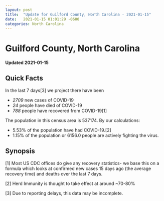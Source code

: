 ```yaml
---
layout: post
title:  "Update for Guilford County, North Carolina - 2021-01-15"
date:   2021-01-15 01:01:29 -0600
categories: North Carolina
---
```


# Guilford County, North Carolina
#### Updated 2021-01-15

## Quick Facts

In the last 7 days[3] we project there have been
- *2709* new cases of COVID-19
- *24* people have died of COVID-19
- *788* people have recovered from COVID-19[1]

The population in this census area is 537174. By our calculations:
- 5.53% of the population have had COVID-19.[2]
- 1.15% of the population or 6156.0 people are actively fighting the virus.

## Synopsis




[1] Most US CDC offices do give any recovery statistics- we base this on a formula which looks at confirmed new cases
15 days ago (the average recovery time) and deaths over the last 7 days.

[2] Herd Immunity is thought to take effect at around ~70-80%

[3] Due to reporting delays, this data may be incomplete.
 
    